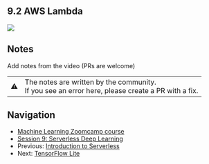 
## 9.2 AWS Lambda

<a href="https://www.youtube.com/watch?v=_UX8-2WhHZo&list=PL3MmuxUbc_hIhxl5Ji8t4O6lPAOpHaCLR"><img src="images/thumbnail-9-02.jpg"></a>
 




## Notes

Add notes from the video (PRs are welcome)


<table>
   <tr>
      <td>⚠️</td>
      <td>
         The notes are written by the community. <br>
         If you see an error here, please create a PR with a fix.
      </td>
   </tr>
</table>


## Navigation

* [Machine Learning Zoomcamp course](../)
* [Session 9: Serverless Deep Learning](./)
* Previous: [Introduction to Serverless](01-intro.md)
* Next: [TensorFlow Lite](03-tensorflow-lite.md)